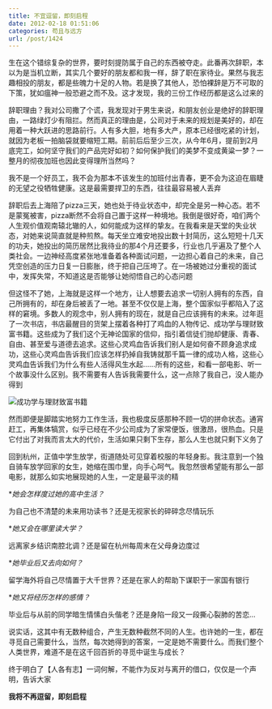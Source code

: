 ```yaml
---
title: 不宜逗留，即刻启程
date: 2012-02-18 01:51:06
categories: 苟且与远方
url: /post/1424
---
```


生在这个错综复杂的世界，要时刻提防属于自己的东西被夺走。此番再次辞职，本以为是当机立断，其实几个要好的朋友都和我一样，辞了职在家待业。果然与我志趣相投的朋友，都是些魄力十足的人物。若是换了其他人，恐怕裸辞是万不可取的下策，犹如瘟神一般恐避之而不及。这才发现，我的三份工作经历都是这么过来的

辞职理由？我对公司撒了个谎，我发现对于男生来说，和朋友创业是绝好的辞职理由，一路绿灯少有阻拦。然而真正的理由是，公司对于未来的规划是美好的，却在用着一种大跃进的思路前行。人有多大胆，地有多大产，原本已经很吃紧的计划，就因为老板一拍脑袋就要缩短工期。前前后后至少三次，从今年6月，提前到2月底完工，如何坚守我们的产品完好如初？如何保护我们的美梦不变成黄粱一梦？一整月的彻夜加班也因此变得理所当然吗？

我不是一个好员工，我不会为那本不该发生的加班付出青春，更不会为这迫在眉睫的无望之役牺牲健康。这是最需要捍卫的东西，往往最容易被人丢弃

辞职后去上海陪了pizza三天，她也处于待业状态中，却完全是另一种心态。若不是蒙冤被害，pizza断然不会将自己置于这样一种境地。我倒是很好奇，咱们两个人生观价值观南辕北辙的人，如何能成为这样的挚友。在我看来是天堂的失业状态，对她来说简直就是种煎熬。每天坐立难安地投出数十封简历，这么短短十几天的功夫，她投出的简历居然比我待业的那4个月还要多，行业也几乎遍及了整个人类社会。一边神经高度紧张地准备着各种面试问题，一边担心着自己的未来，自己凭空创造的压力日复一日膨胀，终于把自己压垮了。在一场被她过分重视的面试中，发挥失常，不知道这是否能够让她彻悟自己的心态问题

但这怪不了她，上海就是这样一个地方，让人想要去追求一切别人拥有的东西，自己所拥有的，却在身后被丢了一地。甚至不仅仅是上海，整个国家似乎都陷入了这样的窘境。多数人的观念中，别人拥有的现在，就是自己应该拥有的未来。过年逛了一次书店，书店最醒目的货架上摆着各种打了鸡血的人物传记、成功学与理财致富书籍。这些成为了我们这个无神论国家的信仰，指引着信徒们抛却健康、青春、自由、甚至爱与道德去追求。这些心灵鸡血告诉我们别人是如何奋不顾身追求成功，这些心灵鸡血告诉我们应该怎样扔掉自我铸就那千篇一律的成功人格，这些心灵鸡血告诉我们为什么有些人活得风生水起……所有的这些，和看一部电影、听一个故事没什么区别。我不需要有人告诉我需要什么，这一点除了我自己，没人能办得到

![](http://qiniu.colacdn.com/img/posts/2012-02/02-18/1.jpg "成功学与理财致富书籍")

然而即便是脚踏实地努力工作生活，我也极度反感那种不顾一切的拼命状态。通宵赶工，再集体犒赏，似乎已经在不少公司成为了家常便饭，很激昂，很热血。只是它付出了对我而言太大的代价，生活如果只剩下生存，那么人生也就只剩下义务了

回到杭州，正值中学生放学，街道随处可见穿着校服的年轻身影。我注意到一个独自骑车放学回家的女生，她缩在围巾里，向手心呵气。我忽然很希望能有那么一部电影，就那么如实地展现她的人生，一定是最平淡的精

**她会怎样度过她的高中生活？*

为自己也不清楚的未来用功读书？还是无视家长的碎碎念尽情玩乐

**她又会在哪里读大学？*

远离家乡结识南腔北调？还是留在杭州每周末在父母身边度过

**她毕业后又去向如何？*

留学海外将自己尽情置于大千世界？还是在家人的帮助下谋职于一家国有银行

**她又将经历怎样的感情？*

毕业后与从前的同学暗生情愫白头偕老？还是身陷一段又一段撕心裂肺的苦恋…

说实话，这其中有无数种组合，产生无数种截然不同的人生。也许她的一生，都在寻觅自己需要什么，当然，每次她得到的答案，一定是她不需要什么。而我们整个人类世界，难道不是在这千回百折的寻觅中诞生与成长？

终于明白了【人各有志】一词何解，不能作为反对与离开的借口，仅仅是一个声明，告诉大家

**我将不再逗留，即刻启程**